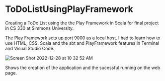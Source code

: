 # ToDoListUsingPlayFramework
Creating a ToDo List using the the Play Framework in Scala for final project in CS 330 at Simmons University.

The Play Framework sets up port 9000 as a local host. I had to learn how to use HTML, CSS, Scala and the sbt and PlayFramework features in Terminal and Visual Studio Code. 

![Screen Shot 2022-12-28 at 10 32 52 AM](https://user-images.githubusercontent.com/113136952/209838310-e78aac96-9d9e-46d4-a752-86fce852d4bc.jpg)

Shows the creation of the application and the sucessful running on the web page. 






[^1]: https://www.youtube.com/watch?v=YhOOnE4_KWA&list=PLLMXbkbDbVt8tBiGc1y69BZdG8at1D7ZF&index=3
[^2]: https://www.baeldung.com/scala/play-framework-intro
[^3]: https://www.baeldung.com/scala/play-templating
[^4]: https://www.playframework.com/documentation/2.0.4/ScalaTodoList
[^5]: https://www.playframework.com/documentation/2.0.4/NewApplication

